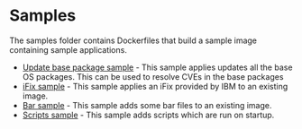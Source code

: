 # Samples

The samples folder contains Dockerfiles that build a sample image containing sample applications.

* [Update base package sample](updateBase/README.md) - This sample applies updates all the base OS packages. This can be used to resolve CVEs in the base packages
* [iFix sample](applyIfix/README.md) - This sample applies an iFix provided by IBM to an existing image.
* [Bar sample](bars/README.md) - This sample adds some bar files to an existing image.
* [Scripts sample](scripts/README.md) - This sample adds scripts which are run on startup.

